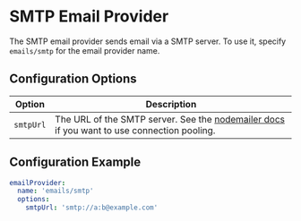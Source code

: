 # SMTP Email Provider

The SMTP email provider sends email via a SMTP server. To use it, specify `emails/smtp` for the email provider name.

## Configuration Options

Option|Description
-|-
`smtpUrl`|The URL of the SMTP server. See the [nodemailer docs](https://nodemailer.com/smtp/pooled/) if you want to use connection pooling.

## Configuration Example

```yaml
emailProvider:
  name: 'emails/smtp'
  options:
    smtpUrl: 'smtp://a:b@example.com'
```
